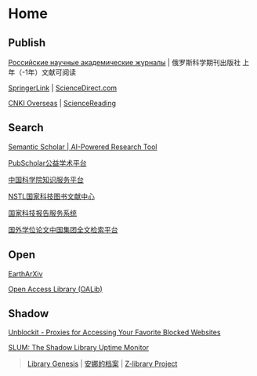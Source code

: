 # Home

## Publish

[Российские научные академические журналы](https://sciencejournals.ru/) | 俄罗斯科学期刊出版社 上年（-1年）文献可阅读

[SpringerLink](https://link.springer.com/) | [ScienceDirect.com](https://www.sciencedirect.com/)

[CNKI Overseas](https://www.cnki.net/) | [ScienceReading](https://book.sciencereading.cn/shop/main/Login/shopFrame.do)

## Search

[Semantic Scholar | AI-Powered Research Tool](https://www.semanticscholar.org/)

[PubScholar公益学术平台](https://pubscholar.cn/)

[中国科学院知识服务平台](https://www.las.ac.cn/)

[NSTL国家科技图书文献中心](https://www.nstl.gov.cn/index.html)

[国家科技报告服务系统](https://www.nstrs.cn/index)

[国外学位论文中国集团全文检索平台](https://www.pqdtcn.com/)

## Open

[EarthArXiv](https://eartharxiv.org/)

[Open Access Library (OALib)](https://www.oalib.com/)

## Shadow

[Unblockit - Proxies for Accessing Your Favorite Blocked Websites](https://unblockits.com/)

[SLUM: The Shadow Library Uptime Monitor](https://open-slum.org/)

> [Library Genesis](https://www.ooopn.com/tool/libgen/) | [安娜的档案](https://zh.annas-archive.org/) | [Z-library Project](https://z-lib.gs/)
